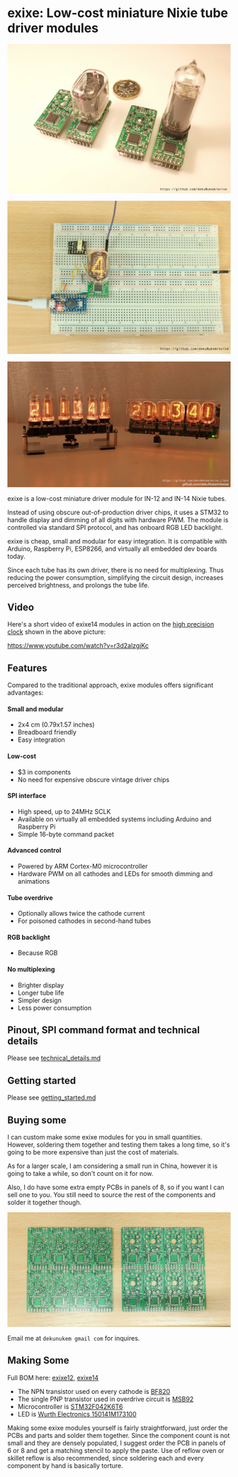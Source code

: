 # exixe: Low-cost miniature Nixie tube driver modules

![Alt text](resources/title.jpg)

![Alt text](resources/breadboard.jpg)

![Alt text](resources/clocks.jpg)

exixe is a low-cost miniature driver module for IN-12 and IN-14 Nixie tubes.

Instead of using obscure out-of-production driver chips, it uses a STM32 to handle display and dimming of all digits with hardware PWM. The module is controlled via standard SPI protocol, and has onboard RGB LED backlight.

exixe is cheap, small and modular for easy integration. It is compatible with Arduino, Raspberry Pi, ESP8266, and virtually all embedded dev boards today.

Since each tube has its own driver, there is no need for multiplexing. Thus reducing the power consumption, simplifying the circuit design, increases perceived brightness, and prolongs the tube life.

## Video

Here's a short video of exixe14 modules in action on the [high precision clock](https://github.com/dekuNukem/exixe_clock) shown in the above picture:

https://www.youtube.com/watch?v=r3d2alzgjKc

## Features

Compared to the traditional approach, exixe modules offers significant advantages:

#### Small and modular
* 2x4 cm (0.79x1.57 inches)
* Breadboard friendly
* Easy integration

#### Low-cost
* $3 in components
* No need for expensive obscure vintage driver chips

#### SPI interface
* High speed, up to 24MHz SCLK
* Available on virtually all embedded systems including Arduino and Raspberry Pi
* Simple 16-byte command packet

#### Advanced control
* Powered by ARM Cortex-M0 microcontroller
* Hardware PWM on all cathodes and LEDs for smooth dimming and animations

#### Tube overdrive
* Optionally allows twice the cathode current
* For poisoned cathodes in second-hand tubes

#### RGB backlight
* Because RGB

#### No multiplexing
* Brighter display
* Longer tube life
* Simpler design
* Less power consumption

## Pinout, SPI command format and technical details

Please see [technical_details.md](/technical_details.md)

## Getting started

Please see [getting_started.md](/getting_started.md)

## Buying some

I can custom make some exixe modules for you in small quantities. However, soldering them together and testing them takes a long time, so it's going to be more expensive than just the cost of materials.

As for a larger scale, I am considering a small run in China, however it is going to take a while, so don't count on it for now.

Also, I do have some extra empty PCBs in panels of 8, so if you want I can sell one to you. You still need to source the rest of the components and solder it together though.

![Alt text](resources/empty_pcb.jpg)

Email me at `dekunukem gmail com` for inquires.

## Making Some

Full BOM here: [exixe12](resources/exixe12_bom.xlsx), [exixe14](resources/exixe14_bom.xlsx)

* The NPN transistor used on every cathode is [BF820](https://www.mouser.co.uk/Search/ProductDetail.aspx?R=BF820W%2c135virtualkey66800000virtualkey771-BF820W135)
* The single PNP transistor used in overdrive circuit is [MSB92](https://www.mouser.co.uk/Search/ProductDetail.aspx?R=MSB92ASWT1Gvirtualkey58410000virtualkey863-MSB92ASWT1G)
* Microcontroller is [STM32F042K6T6](https://www.mouser.co.uk/Search/ProductDetail.aspx?R=STM32F042K6T6virtualkey51120000virtualkey511-STM32F042K6T6)
* LED is [Wurth Electronics 150141M173100](https://www.mouser.co.uk/Search/ProductDetail.aspx?R=150141M173100virtualkey51100000virtualkey710-150141M173100)

Making some exixe modules yourself is fairly straightforward, just order the PCBs and parts and solder them together. Since the component count is not small and they are densely populated, I suggest order the PCB in panels of 6 or 8 and get a matching stencil to apply the paste. Use of reflow oven or skillet reflow is also recommended, since soldering each and every component by hand is basically torture.